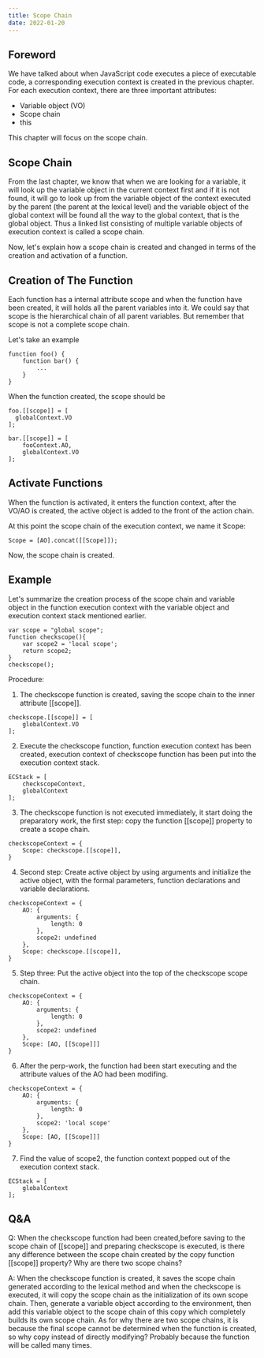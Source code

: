 ```yaml
---
title: Scope Chain
date: 2022-01-20
---
```


## Foreword

We have talked about when JavaScript code executes a piece of executable code, a corresponding execution context is created in the previous chapter.
For each execution context, there are three important attributes:

- Variable object (VO)
- Scope chain
- this

This chapter will focus on the scope chain.

## Scope Chain

From the last chapter, we know that when we are looking for a variable, it will look up the variable object in the current context first and if it is not found, it will go to look up from the variable object of the context executed by the parent (the parent at the lexical level) and the variable object of the global context will be found all the way to the global context, that is the global object. Thus a linked list consisting of multiple variable objects of execution context is called a scope chain.

Now, let's explain how a scope chain is created and changed in terms of the creation and activation of a function.

## Creation of The Function

Each function has a internal attribute scope and when the function have been created, it will holds all the parent variables into it. We could say that scope is the hierarchical chain of all parent variables. But remember that scope is not a complete scope chain.

Let's take an example

```
function foo() {
    function bar() {
        ...
    }
}
```

When the function created, the scope should be

```
foo.[[scope]] = [
  globalContext.VO
];

bar.[[scope]] = [
    fooContext.AO,
    globalContext.VO
];
```

## Activate Functions

When the function is activated, it enters the function context, after the VO/AO is created, the active object is added to the front of the action chain.

At this point the scope chain of the execution context, we name it Scope:

```
Scope = [AO].concat([[Scope]]);
```

Now, the scope chain is created.

## Example

Let's summarize the creation process of the scope chain and variable object in the function execution context with the variable object and execution context stack mentioned earlier.

```
var scope = "global scope";
function checkscope(){
    var scope2 = 'local scope';
    return scope2;
}
checkscope();
```

Procedure:

1.  The checkscope function is created, saving the scope chain to the inner attribute [[scope]].

```
checkscope.[[scope]] = [
    globalContext.VO
];
```

2. Execute the checkscope function, function execution context has been created, execution context of checkscope function has been put into the execution context stack.

```
ECStack = [
    checkscopeContext,
    globalContext
];
```

3. The checkscope function is not executed immediately, it start doing the preparatory work, the first step: copy the function [[scope]] property to create a scope chain.

```
checkscopeContext = {
    Scope: checkscope.[[scope]],
}
```

4. Second step: Create active object by using arguments and initialize the active object, with the formal parameters, function declarations and variable declarations.

```
checkscopeContext = {
    AO: {
        arguments: {
            length: 0
        },
        scope2: undefined
    },
    Scope: checkscope.[[scope]],
}
```

5. Step three: Put the active object into the top of the checkscope scope chain.

```
checkscopeContext = {
    AO: {
        arguments: {
            length: 0
        },
        scope2: undefined
    },
    Scope: [AO, [[Scope]]]
}
```

6. After the perp-work, the function had been start executing and the attribute values of the AO had been modifing.

```
checkscopeContext = {
    AO: {
        arguments: {
            length: 0
        },
        scope2: 'local scope'
    },
    Scope: [AO, [[Scope]]]
}
```

7.  Find the value of scope2, the function context popped out of the execution context stack.

```
ECStack = [
    globalContext
];
```

## Q&A

Q:
When the checkscope function had been created,before saving to the scope chain of [[scope]] and preparing checkscope is executed, is there any difference between the scope chain created by the copy function [[scope]] property? Why are there two scope chains?

A:
When the checkscope function is created, it saves the scope chain generated according to the lexical method and when the checkscope is executed, it will copy the scope chain as the initialization of its own scope chain. Then, generate a variable object according to the environment, then add this variable object to the scope chain of this copy which completely builds its own scope chain. As for why there are two scope chains, it is because the final scope cannot be determined when the function is created, so why copy instead of directly modifying? Probably because the function will be called many times.
